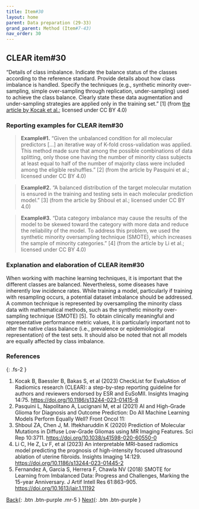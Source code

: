 ```yaml
---
title: Item#30
layout: home
parent: Data preparation (29-33)
grand_parent: Method (Item#7-43)
nav_order: 30
---
```


## CLEAR item#30


“Details of class imbalance. Indicate the balance status of the classes according to the reference standard. Provide details about how class imbalance is handled. Specify the techniques (e.g., synthetic minority over-sampling, simple over-sampling through replication, under-sampling) used to achieve the class balance. Clearly state these data augmentation and under-sampling strategies are applied only in the training set.” [1] (from [the article by Kocak et al.](https://insightsimaging.springeropen.com/articles/10.1186/s13244-023-01415-8); licensed under CC BY 4.0)


### Reporting examples for CLEAR item#30

> **Example#1.** “Given the unbalanced condition for all molecular predictors […] an iterative way of K-fold cross-validation was applied. This method made sure that among the possible combinations of data splitting, only those one having the number of minority class subjects at least equal to half of the number of majority class were included among the eligible reshuffles.” [2] (from the article by Pasquini et al.; licensed under CC BY 4.0)

> **Example#2.** “A balanced distribution of the target molecular mutation is ensured in the training and testing sets in each molecular prediction model.” [3] (from the article by Shboul et al.; licensed under CC BY 4.0)

> **Example#3.** “Data category imbalance may cause the results of the model to be skewed toward the category with more data and reduce the reliability of the model. To address this problem, we used the synthetic minority oversampling technique (SMOTE), which increases the sample of minority categories.” [4] (from the article by Li et al.; licensed under CC BY 4.0)

### Explanation and elaboration of CLEAR item#30

When working with machine learning techniques, it is important that the different classes are balanced. Nevertheless, some diseases have inherently low incidence rates. While training a model, particularly if training with resampling occurs, a potential dataset imbalance should be addressed. A common technique is represented by oversampling the minority class data with mathematical methods, such as the synthetic minority over-sampling technique (SMOTE) [5]. To obtain clinically meaningful and representative performance metric values, it is particularly important not to alter the native class balance (i.e., prevalence or epidemiological representation) of the test sets. It should also be noted that not all models are equally affected by class imbalance.

### References

{: .fs-2 }

1. 	Kocak B, Baessler B, Bakas S, et al (2023) CheckList for EvaluAtion of Radiomics research (CLEAR): a step-by-step reporting guideline for authors and reviewers endorsed by ESR and EuSoMII. Insights Imaging 14:75. https://doi.org/10.1186/s13244-023-01415-8
2. 	Pasquini L, Napolitano A, Lucignani M, et al (2021) AI and High-Grade Glioma for Diagnosis and Outcome Prediction: Do All Machine Learning Models Perform Equally Well? Front Oncol 11:
3. 	Shboul ZA, Chen J, M. Iftekharuddin K (2020) Prediction of Molecular Mutations in Diffuse Low-Grade Gliomas using MR Imaging Features. Sci Rep 10:3711. https://doi.org/10.1038/s41598-020-60550-0
4. 	Li C, He Z, Lv F, et al (2023) An interpretable MRI-based radiomics model predicting the prognosis of high-intensity focused ultrasound ablation of uterine fibroids. Insights Imaging 14:129. https://doi.org/10.1186/s13244-023-01445-2
5. 	Fernandez A, Garcia S, Herrera F, Chawla NV (2018) SMOTE for Learning from Imbalanced Data: Progress and Challenges, Marking the 15-year Anniversary. J Artif Intell Res 61:863–905. https://doi.org/10.1613/jair.1.11192


[Back](https://radiomic.github.io/CLEAR-E3/docs/Method%20(Item%207-43)/Data%20preparation%20(29-33)/Item29.html){: .btn .btn-purple .mr-5 }
[Next](https://radiomic.github.io/CLEAR-E3/docs/Method%20(Item%207-43)/Data%20preparation%20(29-33)/Item31.html){: .btn .btn-purple   }
